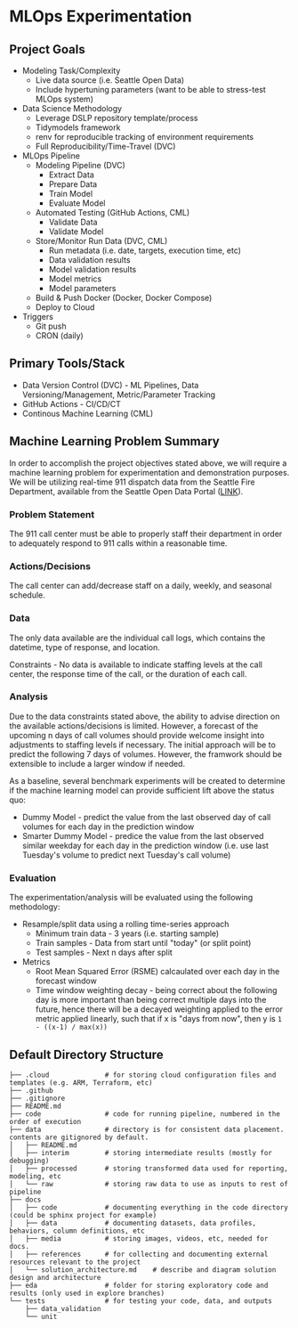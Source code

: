 # MLOps Experimentation

## Project Goals
- Modeling Task/Complexity
    - Live data source (i.e. Seattle Open Data)
    - Include hypertuning parameters (want to be able to stress-test MLOps system)
- Data Science Methodology
    - Leverage DSLP repository template/process
    - Tidymodels framework
    - renv for reproducible tracking of environment requirements
    - Full Reproducibility/Time-Travel (DVC)
- MLOps Pipeline
    - Modeling Pipeline (DVC)
        - Extract Data
        - Prepare Data
        - Train Model
        - Evaluate Model
    - Automated Testing (GitHub Actions, CML)
        - Validate Data
        - Validate Model
    - Store/Monitor Run Data (DVC, CML)
        - Run metadata (i.e. date, targets, execution time, etc)
        - Data validation results
        - Model validation results
        - Model metrics
        - Model parameters
    - Build & Push Docker (Docker, Docker Compose)
    - Deploy to Cloud
- Triggers
    - Git push
    - CRON (daily)

## Primary Tools/Stack
- Data Version Control (DVC) - ML Pipelines, Data Versioning/Management, Metric/Parameter Tracking
- GitHub Actions - CI/CD/CT
- Continous Machine Learning (CML)

## Machine Learning Problem Summary

In order to accomplish the project objectives stated above, we will require a machine learning problem for experimentation and demonstration purposes.  We will be utilizing real-time 911 dispatch data from the Seattle Fire Department, available from the Seattle Open Data Portal ([LINK](https://data.seattle.gov/Public-Safety/Seattle-Real-Time-Fire-911-Calls/kzjm-xkqj)).

### Problem Statement

The 911 call center must be able to properly staff their department in order to adequately respond to 911 calls within a reasonable time.

### Actions/Decisions

The call center can add/decrease staff on a daily, weekly, and seasonal schedule.  

### Data

The only data available are the individual call logs, which contains the datetime, type of response, and location.  

Constraints - No data is available to indicate staffing levels at the call center, the response time of the call, or the duration of each call. 

### Analysis

Due to the data constraints stated above, the ability to advise direction on the available actions/decisions is limited.  However, a forecast of the upcoming n days of call volumes should provide welcome insight into adjustments to staffing levels if necessary.  The initial approach will be to predict the following 7 days of volumes.  However, the framwork should be extensible to include a larger window if needed.

As a baseline, several benchmark experiments will be created to determine if the machine learning model can provide sufficient lift above the status quo:
- Dummy Model - predict the value from the last observed day of call volumes for each day in the prediction window
- Smarter Dummy Model - predice the value from the last observed similar weekday for each day in the prediction window (i.e. use last Tuesday's volume to predict next Tuesday's call volume)

### Evaluation

The experimentation/analysis will be evaluated using the following methodology:
- Resample/split data using a rolling time-series approach
    - Minimum train data - 3 years (i.e. starting sample)
    - Train samples - Data from start until "today" (or split point)
    - Test samples - Next n days after split
- Metrics 
    - Root Mean Squared Error (RSME) calcaulated over each day in the forecast window
    - Time window weighting decay - being correct about the following day is more important than being correct multiple days into the future, hence there will be a decayed weighting applied to the error metric applied linearly, such that if x is "days from now", then y is `1 - ((x-1) / max(x))`

## Default Directory Structure

```
├── .cloud              # for storing cloud configuration files and templates (e.g. ARM, Terraform, etc)
├── .github
├── .gitignore
├── README.md
├── code                # code for running pipeline, numbered in the order of execution
├── data                # directory is for consistent data placement. contents are gitignored by default.
│   ├── README.md
│   ├── interim         # storing intermediate results (mostly for debugging)
│   ├── processed       # storing transformed data used for reporting, modeling, etc
│   └── raw             # storing raw data to use as inputs to rest of pipeline
├── docs
│   ├── code            # documenting everything in the code directory (could be sphinx project for example)
│   ├── data            # documenting datasets, data profiles, behaviors, column definitions, etc
│   ├── media           # storing images, videos, etc, needed for docs.
│   ├── references      # for collecting and documenting external resources relevant to the project
│   └── solution_architecture.md    # describe and diagram solution design and architecture
├── eda                 # folder for storing exploratory code and results (only used in explore branches)
└── tests               # for testing your code, data, and outputs
    ├── data_validation
    └── unit
```
